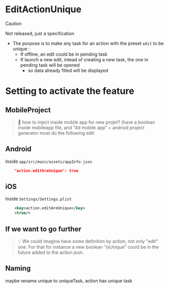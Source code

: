 #  EditActionUnique

> [!CAUTION]
> Not released, just a specification

- The purpose is to make any  task for an action with the preset `edit` to be unique :
  - If offline, an edit could be in pending task
  - If launch a new edit, intead of creating a new task, the one in pending task will be opened
    - so data already filled will be displayed 	

# Setting to activate the feature

##  MobileProject

> 🚧 how to inject inside mobile app for new projet? (have a boolean inside mobileapp file, and "4d mobile app" + android project generator must do the following edit

##  Android

Inside `app/src/main/assets/appInfo.json`

```json
	"action.editAreUnique": true
```

##  iOS

Inside `Settings/Settings.plist`

```xml
	<key>action.editAreUnique</key>
	<true/>
```

## If we want to go further

> :bulb: We could imagine have some definition by action, not only "edit" one. For that for instance a new boolean "isUnique" could be in the future added to the action json. 


## Naming

maybe rename unique to uniqueTask, action has unique task
